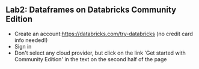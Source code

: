 ## Lab2: Dataframes on Databricks Community Edition

- Create an account:https://databricks.com/try-databricks (no credit card info needed!)
- Sign in
- Don't select any cloud provider, but click on the link 'Get started with Community Edition' in the text on the second half of the page  
